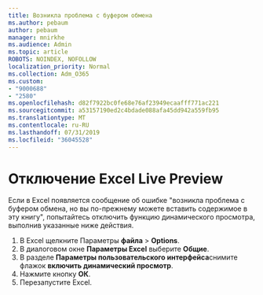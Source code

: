 ```yaml
---
title: Возникла проблема с буфером обмена
ms.author: pebaum
author: pebaum
manager: mnirkhe
ms.audience: Admin
ms.topic: article
ROBOTS: NOINDEX, NOFOLLOW
localization_priority: Normal
ms.collection: Adm_O365
ms.custom:
- "9000688"
- "2580"
ms.openlocfilehash: d82f7922bc0fe68e76af23949ecaafff771ac221
ms.sourcegitcommit: a53157190ed2c4bdade088afa45dd942a559fb95
ms.translationtype: MT
ms.contentlocale: ru-RU
ms.lasthandoff: 07/31/2019
ms.locfileid: "36045528"
---
```

# <a name="disable-excel-live-preview"></a>Отключение Excel Live Preview

Если в Excel появляется сообщение об ошибке "возникла проблема с буфером обмена, но вы по-прежнему можете вставить содержимое в эту книгу", попытайтесь отключить функцию динамического просмотра, выполнив указанные ниже действия.

1. В Excel щелкните Параметры **файла** > **Options**.
3. В диалоговом окне **Параметры Excel** выберите **Общие**.
4. В разделе **Параметры пользовательского интерфейса**снимите флажок **включить динамический просмотр**.
5. Нажмите кнопку **ОК**.
6. Перезапустите Excel.